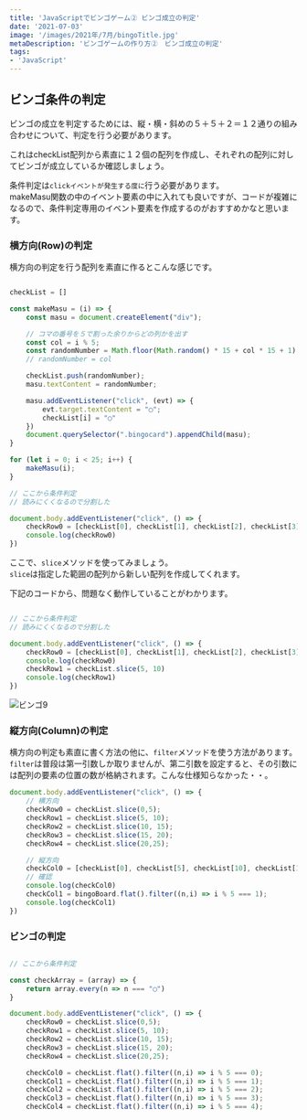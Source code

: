 ```yaml
---
title: 'JavaScriptでビンゴゲーム② ビンゴ成立の判定'
date: '2021-07-03'
image: '/images/2021年/7月/bingoTitle.jpg'
metaDescription: 'ビンゴゲームの作り方②　ビンゴ成立の判定'
tags:
- 'JavaScript'
---
```


## ビンゴ条件の判定

ビンゴの成立を判定するためには、縦・横・斜めの５＋５＋２＝１２通りの組み合わせについて、判定を行う必要があります。

これはcheckList配列から素直に１２個の配列を作成し、それぞれの配列に対してビンゴが成立しているか確認しましょう。

条件判定は<code>clickイベントが発生する度に</code>行う必要があります。<br/>
makeMasu関数の中のイベント要素の中に入れても良いですが、コードが複雑になるので、条件判定専用のイベント要素を作成するのがおすすめかなと思います。

### 横方向(Row)の判定

横方向の判定を行う配列を素直に作るとこんな感じです。

```javascript

checkList = []

const makeMasu = (i) => {
    const masu = document.createElement("div");

    // コマの番号を５で割った余りからどの列かを出す
    const col = i % 5;
    const randomNumber = Math.floor(Math.random() * 15 + col * 15 + 1);
    // randomNumber = col

    checkList.push(randomNumber);
    masu.textContent = randomNumber;

    masu.addEventListener("click", (evt) => {
        evt.target.textContent = "◯";
        checkList[i] = "◯"
    })
    document.querySelector(".bingocard").appendChild(masu);
}

for (let i = 0; i < 25; i++) {
    makeMasu(i);
}

// ここから条件判定
// 読みにくくなるので分割した

document.body.addEventListener("click", () => {
    checkRow0 = [checkList[0], checkList[1], checkList[2], checkList[3], checkList[4]]
    console.log(checkRow0)
})

```

ここで、<code>slice</code>メソッドを使ってみましょう。<br/>
<code>slice</code>は指定した範囲の配列から新しい配列を作成してくれます。<br/>

下記のコードから、問題なく動作していることがわかります。

```javascript

// ここから条件判定
// 読みにくくなるので分割した

document.body.addEventListener("click", () => {
    checkRow0 = [checkList[0], checkList[1], checkList[2], checkList[3], checkList[4]]
    console.log(checkRow0)
    checkRow1 = checkList.slice(5, 10)
    console.log(checkRow1)
})
```

![ビンゴ9](/images/2021年/7月/bingo9.png)


### 縦方向(Column)の判定

横方向の判定も素直に書く方法の他に、<code>filter</code>メソッドを使う方法があります。
<code>filter</code>は普段は第一引数しか取りませんが、第二引数を設定すると、その引数には配列の要素の位置の数が格納されます。こんな仕様知らなかった・・。


```javascript
document.body.addEventListener("click", () => {
    // 横方向
    checkRow0 = checkList.slice(0,5);
    checkRow1 = checkList.slice(5, 10);
    checkRow2 = checkList.slice(10, 15);
    checkRow3 = checkList.slice(15, 20);
    checkRow4 = checkList.slice(20,25);

    // 縦方向
    checkCol0 = [checkList[0], checkList[5], checkList[10], checkList[15], checkList[20]]
    // 確認
    console.log(checkCol0)
    checkCol1 = bingoBoard.flat().filter((n,i) => i % 5 === 1);
    console.log(checkCol1)
})

```

### ビンゴの判定

```javascript

// ここから条件判定

const checkArray = (array) => {
    return array.every(n => n === "◯")
}

document.body.addEventListener("click", () => {
    checkRow0 = checkList.slice(0,5);
    checkRow1 = checkList.slice(5, 10);
    checkRow2 = checkList.slice(10, 15);
    checkRow3 = checkList.slice(15, 20);
    checkRow4 = checkList.slice(20,25);

    checkCol0 = checkList.flat().filter((n,i) => i % 5 === 0);
    checkCol1 = checkList.flat().filter((n,i) => i % 5 === 1);
    checkCol2 = checkList.flat().filter((n,i) => i % 5 === 2);
    checkCol3 = checkList.flat().filter((n,i) => i % 5 === 3);
    checkCol4 = checkList.flat().filter((n,i) => i % 5 === 4);


```